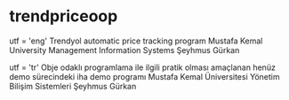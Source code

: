 # trendpriceoop
utf = 'eng' Trendyol automatic price tracking program Mustafa Kemal University Management Information Systems Şeyhmus Gürkan

utf = 'tr' Obje odaklı programlama ile ilgili pratik olması amaçlanan henüz demo sürecindeki iha demo programı Mustafa Kemal Üniversitesi Yönetim Bilişim Sistemleri Şeyhmus Gürkan
